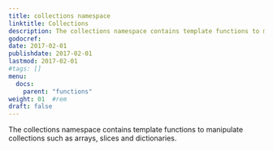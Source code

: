 ```yaml
---
title: collections namespace
linktitle: Collections
description: The collections namespace contains template functions to manipulate collections such as arrays, slices and dictionaries. 
godocref:
date: 2017-02-01
publishdate: 2017-02-01
lastmod: 2017-02-01
#tags: []
menu:
  docs:
    parent: "functions"
weight: 01	#rem
draft: false
---
```


The collections namespace contains template functions to manipulate collections such as arrays, slices and dictionaries.